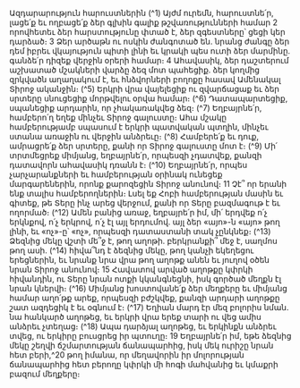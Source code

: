 
Ազդարարություն հարուստներին
(^1) Այժմ ուրեմն, հարուստնե՛ր, լացե՛ք եւ ողբացե՛ք ձեր գլխին գալիք թշվառությունների համար 2 որովհետեւ ձեր
հարստությունը փտած է, ձեր զգեստները՝ ցեցի կեր դարձած։ 3 Ձեր արծաթն ու ոսկին ժանգոտած են. նրանց ժանգը ձեր
դեմ իբրեւ վկայություն պիտի լինի եւ կրակի պես ուտի ձեր մարմինը. գանձե՛ր դիզեք վերջին օրերի համար։ 4 Ահավասիկ,
ձեր դաշտերում աշխատած մշակների վարձը ձեզ մոտ պահեցիք. ձեր կողմից զրկվածն աղաղակում է, եւ հնձվորների
բողոքը հասավ Ամենակալ Տիրոջ ականջին։
(^5) Երկրի վրա վայելեցիք ու զվարճացաք եւ ձեր սրտերը սնուցեցիք մորթվելու օրվա համար։
(^6) Դատապարտեցիք, սպանեցիք արդարին, որ չհակառակվեց ձեզ։
(^7) Եղբայրնե՛ր, համբերո՛ղ եղեք մինչեւ Տիրոջ գալուստը։ Ահա մշակը համբերությամբ սպասում է երկրի պատվական
պտղին, մինչեւ ստանա առաջին ու վերջին անձրեւը։
(^8) Համբերե՛ք եւ դուք, ամրացրե՛ք ձեր սրտերը, քանի որ Տիրոջ գալուստը մոտ է։
(^9) Մի՛ տրտմեցրեք միմյանց, եղբայրնե՛ր, որպեսզի չդատվեք, քանզի դատավորն ահավասիկ դռանն է։
(^10) Եղբայրնե՛ր, որպես չարչարանքների եւ համբերության օրինակ ունեցեք մարգարեներին, որոնք քարոզեցին Տիրոջ
անունով։ 11 Չէ՞ որ երանի ենք տալիս համբերողներին։ Լսել եք Հոբի համբերության մասին եւ գիտեք, թե Տերը ինչ արեց
վերջում, քանի որ Տերը բազմագութ է եւ ողորմած։
(^12) Ամեն բանից առաջ, եղբայրե՛ր իմ, մի՛ երդվեք ո՛չ երկնքով, ո՛չ երկրով, ո՛չ էլ այլ երդումով. այլ ձեր «այո»-ն «այո»
թող լինի, եւ «ոչ»-ը՝ «ոչ», որպեսզի դատաստանի տակ չընկնեք։
(^13) Ձեզնից մեկը վշտի մե՞ջ է, թող աղոթի. բերկրանքի՞ մեջ է, սաղմոս թող ասի. (^14) հիվա՞նդ է ձեզնից մեկը, թող կանչի
եկեղեցու երեցներին, եւ նրանք նրա վրա թող աղոթք անեն եւ յուղով օծեն նրան Տիրոջ անունով։ 15 Հավատով արված
աղոթքը կփրկի հիվանդին, ու Տերը նրան ոտքի կկանգնեցնի, իսկ գործած մեղքն էլ նրան կներվի։
(^16) Միմյանց խոստովանե՛ք ձեր մեղքերը եւ միմյանց համար աղո՛թք արեք, որպեսզի բժշկվեք, քանզի արդարի աղոթքը
շատ ազդեցիկ է եւ օգնում է։
(^17) Եղիան մարդ էր մեզ բոլորիս նման. նա հանկարծ աղոթեց, եւ երկրի վրա երեք տարի ու վեց ամիս անձրեւ չտեղաց։
(^18) Ապա դարձյալ աղոթեց, եւ երկինքն անձրեւ տվեց, ու երկիրը բուսցրեց իր պտուղը։ 19 Եղբայրնե՛ր իմ, եթե ձեզնից
մեկը շեղվի ճշմարտության ճանապարհից, իսկ մեկ ուրիշը նրան հետ բերի,^20 թող իմանա, որ մեղավորին իր մոլորության
ճանապարհից հետ բերողը կփրկի մի հոգի մահվանից եւ կմաքրի բազում մեղքերը։



